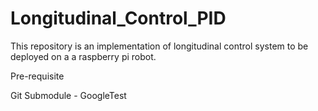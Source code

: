 # Longitudinal_Control_PID
This repository is an implementation of longitudinal control system to be deployed on a a raspberry pi robot.


Pre-requisite

Git Submodule - GoogleTest


